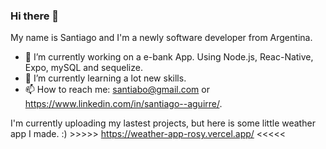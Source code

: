 ### Hi there 👋
 My name is Santiago and I'm a newly software developer from Argentina. 

- 🔭 I’m currently working on a e-bank App. Using Node.js, Reac-Native, Expo, mySQL and sequelize.
- 🌱 I’m currently learning a lot new skills. 
- 📫 How to reach me: santiabo@gmail.com or https://www.linkedin.com/in/santiago--aguirre/.

I'm currently uploading my lastest projects, but here is some little weather app I made. :)
               >>>>> https://weather-app-rosy.vercel.app/ <<<<<


